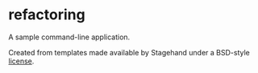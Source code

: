 # refactoring

A sample command-line application.

Created from templates made available by Stagehand under a BSD-style
[license](https://github.com/dart-lang/stagehand/blob/master/LICENSE).
